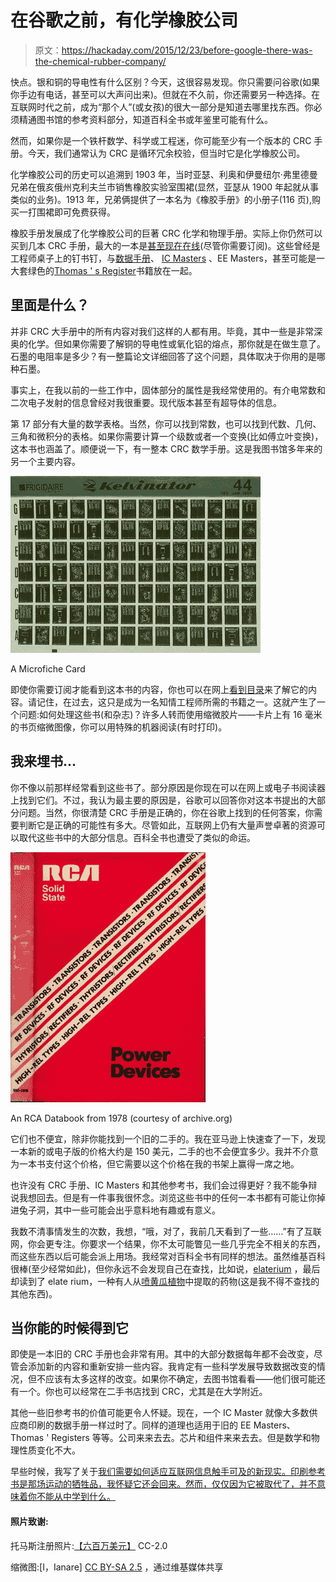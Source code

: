 # 在谷歌之前，有化学橡胶公司

> 原文：<https://hackaday.com/2015/12/23/before-google-there-was-the-chemical-rubber-company/>

快点。银和铜的导电性有什么区别？今天，这很容易发现。你只需要问谷歌(如果你手边有电话，甚至可以大声问出来)。但就在不久前，你还需要另一种选择。在互联网时代之前，成为“那个人”(或女孩)的很大一部分是知道去哪里找东西。你必须精通图书馆的参考资料部分，知道百科全书或年鉴里可能有什么。

然而，如果你是一个铁杆数学、科学或工程迷，你可能至少有一个版本的 CRC 手册。今天，我们通常认为 CRC 是循环冗余校验，但当时它是化学橡胶公司。

化学橡胶公司的历史可以追溯到 1903 年，当时亚瑟、利奥和伊曼纽尔·弗里德曼兄弟在俄亥俄州克利夫兰市销售橡胶实验室围裙(显然，亚瑟从 1900 年起就从事类似的业务)。1913 年，兄弟俩提供了一本名为《橡胶手册》的小册子(116 页),购买一打围裙即可免费获得。

橡胶手册发展成了化学橡胶公司的巨著 CRC 化学和物理手册。实际上你仍然可以买到几本 CRC 手册，最大的一本是[甚至现在在线](http://www.hbcpnetbase.com/)(尽管你需要订阅)。这些曾经是工程师桌子上的钉书钉，与[数据手册](https://archive.org/details/bitsavers_nationaldaTTLDatabook_42712617)、 [IC Masters](https://archive.org/details/bitsavers_icMaster19_94563134) 、EE Masters，甚至可能是一大套绿色的[Thomas ' s Register](https://en.wikipedia.org/wiki/Thomas_Register)书籍放在一起。

## 里面是什么？

并非 CRC 大手册中的所有内容对我们这样的人都有用。毕竟，其中一些是非常深奥的化学。但如果你需要了解铜的导电性或氧化铝的熔点，那你就是在做生意了。石墨的电阻率是多少？有一整篇论文详细回答了这个问题，具体取决于你用的是哪种石墨。

事实上，在我以前的一些工作中，固体部分的属性是我经常使用的。有介电常数和二次电子发射的信息曾经对我很重要。现代版本甚至有超导体的信息。

第 17 部分有大量的数学表格。当然，你可以找到常数，也可以找到代数、几何、三角和微积分的表格。如果你需要计算一个级数或者一个变换(比如傅立叶变换)，这本书也涵盖了。顺便说一下，有一整本 CRC 数学手册。这是我图书馆多年来的另一个主要内容。

[![micro](img/db0a0b677678dae85d262fd33ca7fa14.png)](https://hackaday.com/wp-content/uploads/2015/12/micro.jpg)

A Microfiche Card

即使你需要订阅才能看到这本书的内容，你也可以在网上[看到目录](http://www.hbcpnetbase.com/)来了解它的内容。请记住，在过去，这只是成为一名知情工程师所需的书籍之一。这就产生了一个问题:如何处理这些书(和杂志)？许多人转而使用缩微胶片——卡片上有 16 毫米的书页缩微图像，你可以用特殊的机器阅读(有时打印)。

## 我来埋书…

你不像以前那样经常看到这些书了。部分原因是你现在可以在网上或电子书阅读器上找到它们。不过，我认为最主要的原因是，谷歌可以回答你对这本书提出的大部分问题。当然，你很清楚 CRC 手册是正确的，你在谷歌上找到的任何答案，你需要判断它是正确的可能性有多大。尽管如此，互联网上仍有大量声誉卓著的资源可以取代这些书中的大部分信息。百科全书也遭受了类似的命运。

[![rca](img/216ce99c4a97ab2cec4f3526fd03e8ec.png)](https://hackaday.com/wp-content/uploads/2015/12/rca.png)

An RCA Databook from 1978 (courtesy of archive.org)

它们也不便宜，除非你能找到一个旧的二手的。我在亚马逊上快速查了一下，发现一本新的或电子版的价格大约是 150 美元，二手的也不会便宜多少。我并不介意为一本书支付这个价格，但它需要以这个价格在我的书架上赢得一席之地。

也许没有 CRC 手册、IC Masters 和其他参考书，我们会过得更好？我不能争辩说我想回去。但是有一件事我很怀念。浏览这些书中的任何一本书都有可能让你掉进兔子洞，其中一些可能会出乎意料地有趣或有意义。

我数不清事情发生的次数，我想，“哦，对了，我前几天看到了一些……”有了互联网，你会更专注。你要求一个结果，你不太可能瞥见一些几乎完全不相关的东西，而这些东西以后可能会派上用场。我经常对百科全书有同样的想法。虽然维基百科很棒(至少经常如此)，但你永远不会发现自己在查找，比如说，[elaterium](https://archive.org/stream/encyclopaediabrit09chisrich#page/160/mode/2up) ，最后却读到了 elate rium，一种有人从[喷黄瓜植物](https://en.wikipedia.org/wiki/Ecballium_elaterium)中提取的药物(这是我不得不查找的其他东西)。

## 当你能的时候得到它

即使是一本旧的 CRC 手册也会非常有用。其中的大部分数据每年都不会改变，尽管会添加新的内容和重新安排一些内容。我肯定有一些科学发展导致数据改变的情况，但不应该有太多这样的改变。如果你不确定，去图书馆看看——他们很可能还有一个。你也可以经常在二手书店找到 CRC，尤其是在大学附近。

其他一些旧参考书的价值可能更令人怀疑。现在，一个 IC Master 就像大多数供应商印刷的数据手册一样过时了。同样的道理也适用于旧的 EE Masters、Thomas ' Registers 等等。公司来来去去。芯片和组件来来去去。但是数学和物理性质变化不大。

早些时候，我写了关于[我们需要如何适应互联网信息触手可及的新现实。印刷参考书是那场运动的牺牲品，我怀疑它还会回来。然而，仅仅因为它被取代了，并不意味着你不能从中学到什么。](http://hackaday.com/2015/12/08/does-the-internet-make-you-stupid/)

#### 照片致谢:

托马斯注册照片:[【六百万美元】](https://www.flickr.com/photos/sixmilliondollardan/) CC-2.0

缩微图:[I，Ianare] [CC BY-SA 2.5](http://creativecommons.org/licenses/by-sa/2.5) ，通过维基媒体共享